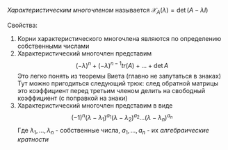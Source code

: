 *Характеристическим многочленом* называется $\mathcal{X}_A(\lambda) = \det(A - \lambda I)$

Свойства:
1. Корни характеристического многочлена являются по определению собственными числами
2. Характеристический многочлен представим 
$$(-\lambda)^n + (-\lambda)^{n-1}tr(A) + ... + \det A$$
Это легко понять из теоремы Виета (главно не запутаться в знаках)
Тут можно пригодиться следующий трюк: след обратной матрицы это коэффициент перед третьим членом делить на свободный коэффициент (с поправкой на знаки)
3. Характеристический многочлен представим в виде 
$$(-1)^n(\lambda - \lambda_1)^{a_1}(\lambda - \lambda_2)^{a_2}...(\lambda - \lambda_n)^{a_n}$$
Где $\lambda_1, ..., \lambda_n$ -  собственные числа, $a_1, ..., a_n$ - их *алгебраические кратности*
